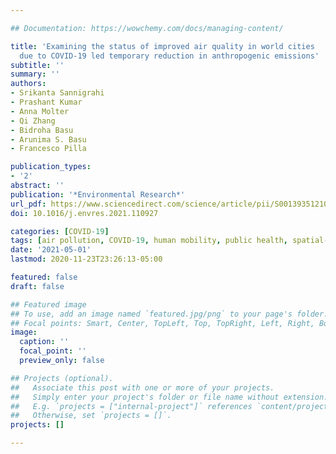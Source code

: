 ```yaml
---

## Documentation: https://wowchemy.com/docs/managing-content/

title: 'Examining the status of improved air quality in world cities 
  due to COVID-19 led temporary reduction in anthropogenic emissions'
subtitle: ''
summary: ''
authors:
- Srikanta Sannigrahi
- Prashant Kumar
- Anna Molter
- Qi Zhang
- Bidroha Basu
- Arunima S. Basu
- Francesco Pilla

publication_types: 
- '2'
abstract: ''
publication: '*Environmental Research*'
url_pdf: https://www.sciencedirect.com/science/article/pii/S0013935121002218
doi: 10.1016/j.envres.2021.110927

categories: [COVID-19]
tags: [air pollution, COVID-19, human mobility, public health, spatial-temporal analysis]
date: '2021-05-01'
lastmod: 2020-11-23T23:26:13-05:00

featured: false
draft: false

## Featured image
## To use, add an image named `featured.jpg/png` to your page's folder.
## Focal points: Smart, Center, TopLeft, Top, TopRight, Left, Right, BottomLeft, Bottom, BottomRight.
image:
  caption: ''
  focal_point: ''
  preview_only: false

## Projects (optional).
##   Associate this post with one or more of your projects.
##   Simply enter your project's folder or file name without extension.
##   E.g. `projects = ["internal-project"]` references `content/project/deep-learning/index.md`.
##   Otherwise, set `projects = []`.
projects: []

---
```

